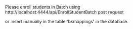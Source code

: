 Please enroll students in Batch using http://localhost:4444/api/EnrollStudentBatch post request

or insert manually in the table 'bsmappings' in the database.


